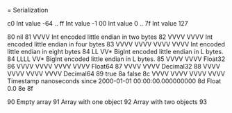 = Serialization


c0                                              Int value -64
..
ff                                              Int value -1
00                                              Int value 0
..
7f                                              Int value 127

80                                              nil
81 VVVV                                         Int encoded little endian in two bytes
82 VVVV VVVV                                    Int encoded little endian in four bytes
83 VVVV VVVV VVVV VVVV                          Int encoded little endian in eight bytes
84 LL   VV*                                     BigInt encoded little endian in L bytes.
84 LLLL VV*                                     BigInt encoded little endian in L bytes.
85 VVVV VVVV                                    Float32
86 VVVV VVVV VVVV VVVV                          Float64
87 VVVV VVVV                                    Decimal32
88 VVVV VVVV VVVV VVVV                          Decimal64
89                                              true
8a                                              false
8c VVVV VVVV VVVV VVVV                          Timestamp nanoseconds since 2000-01-01 00:00:00.000000000
8d                                              Float 0.0
8e
8f

90                                              Empty array
91 <object>                                     Array with one object
92 <object> <object>                            Array with two objects
93 <object> <object> <object>                   Array with tree objects
94 LL   <object>*                               Array with L objects.
95 LLLL <object>*                               Array with L objects.
96 LLLL LLLL <object>*                          Array with L objects.
97 LLLL LLLL LLLL LLLL <object>*                Array with L objects.
98                                              Empty dictionary
99 <key-value>                                  Dictionary with one key-value
9a <key-value> <key-value>                      Dictionary with two key-value
9b <key-value> <key-value> <key-value>          Dictionary with tree key-value
9c LL   <key-value>*                            Dictionary with L key-value.
9d LLLL <key-value>*                            Dictionary with L key-value.
9e LLLL LLLL <key-value>*                       Dictionary with L key-value.
9f LLLL LLLL LLLL LLLL <key-value>*             Dictionary with L key-value.

a0 <name>                                       object of class <name>
a1 <name> <key-value>                           object of class <name> initialized with one attribute
a2 <name> <key-value> <key-value>               object of class <name> initialized with two attribute
a3 <name> <key-value> <key-value> <key-value>   object of class <name> initialized with three attribute
a4 LL   <name> <key-value>*                     object of class <name> initialized with L attributes.
a5 LLLL <name> <key-value>*                     object of class <name> initialized with L attributes.
a6 LLLL LLLL <name> <key-value>*                object of class <name> initialized with L attributes.
a7 LLLL LLLL LLLL LLLL <name> <key-value>*      object of class <name> initialized with L attributes.

a8                                        
a9 
aa
ab
ac TT LLLL LLLL <hash> <object>                 
ad TT LLLL LLLL LLLL LLLL <hash> <object>       Hashed object
ar TT LLLL LLLL <nonce> <counter> <object>      Encrypted object L in bytes
af TT LLLL LLLL LLLL LLLL <nonce> <counter> <object>

b0                                              0 byte binary data
b1 VV                                           1 byte binary data
b2 VVVV                                         2 byte binary data 
b3 VVVV VV                                      3 byte binary data
b4 LL   VV*                                     L byte binary data
b5 LLLL VV*                                     L byte binary data 
b6 LLLL LLLL VV*                                L byte binary data
b7 LLLL LLLL LLLL LLLL VV*                      L byte binary data
b8                                              0 byte UTF-8 encoded string (without trailing zero)
b9 VV                                           1 byte UTF-8 encoded string (without trailing zero)
ba VVVV                                         2 byte UTF-8 encoded string (without trailing zero) 
bb VVVV VV                                      3 byte UTF-8 encoded string (without trailing zero)
bc LL   VV*                                     L byte UTF-8 encoded string (without trailing zero)
bd LLLL VV*                                     L byte UTF-8 encoded string (without trailing zero) 
be LLLL LLLL VV*                                L byte UTF-8 encoded string (without trailing zero)
bf LLLL LLLL LLLL LLLL VV*                      L byte UTF-8 encoded string (without trailing zero)

